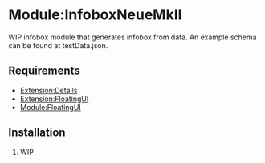 # Module:InfoboxNeueMkII

WIP infobox module that generates infobox from data.
An example schema can be found at testData.json.

## Requirements
- [Extension:Details](https://www.mediawiki.org/wiki/Extension:Details)
- [Extension:FloatingUI](https://www.mediawiki.org/wiki/Extension:FloatingUI)
- [Module:FloatingUI](https://github.com/The-Star-Citizen-Wikis/SharedModules/tree/master/FloatingUI)

## Installation
1. WIP
